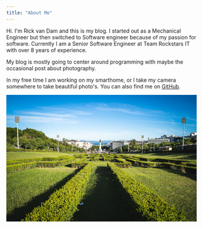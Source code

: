 ```yaml
---
title: "About Me"
---
```


Hi. I'm Rick van Dam and this is my blog. I started out as a Mechanical Engineer but then switched to Software engineer because of my passion for software. Currently I am a Senior Software Engineer at Team Rockstars IT with over 8 years of experience.

My blog is mostly going to center around programming with maybe the occasional post about photography.

In my free time I am working on my smarthome, or I take my camera somewhere to take beautiful photo's. You can also find me on [GitHub](https://github.com/barsonax).

![A park in lisbon](./park.jpg)
